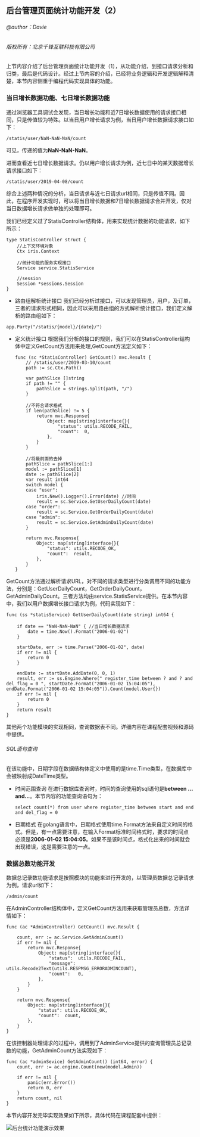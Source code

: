 ## 后台管理页面统计功能开发（2）
###### @author：Davie
###### 版权所有：北京千锋互联科技有限公司

上节内容介绍了后台管理页面统计功能开发（1），从功能介绍，到接口请求分析和归类，最后是代码设计。经过上节内容的介绍，已经将业务逻辑和开发逻辑解释清楚，本节内容侧重于编程代码实现具体的功能。

### 

### 当日增长数据功能、七日增长数据功能
通过浏览器工具调试会发现，当日增长功能和近7日增长数据使用的请求接口相同，只是传值较为特殊。以当日用户增长请求为例，当日用户增长数据请求接口如下：

```
/statis/user/NaN-NaN-NaN/count
```
可见，传递的值为**NaN-NaN-NaN**。

进而查看近七日增长数据请求。仍以用户增长请求为例，近七日中的某天数据增长请求接口如下：

```
/statis/user/2019-04-08/count
```

综合上述两种情况的分析，当日请求与近七日请求url相同，只是传值不同。因此，在程序开发实现时，可以将当日增长数据和7日增长数据请求合并开发，仅对当日数据增长请求做单独的处理即可。

我们已经定义过了StatisController结构体，用来实现统计数据的功能请求，如下所示：

```
type StatisController struct {
	//上下文环境对象
	Ctx iris.Context

	//统计功能的服务实现接口
	Service service.StatisService

	//session
	Session *sessions.Session
}
```
* 路由组解析统计接口
我们已经分析过接口，可以发现管理员，用户，及订单，三者的请求形式相同，因此可以采用路由组的方式解析统计接口，我们定义解析的路由组如下：
```
app.Party("/statis/{model}/{date}/")
```

* 定义统计接口
根据我们分析的接口的规则，我们可以在StatisController结构体中定义GetCount方法用来处理,GetCount方法定义如下：

    ```
    func (sc *StatisController) GetCount() mvc.Result {
    	// /statis/user/2019-03-10/count
    	path := sc.Ctx.Path()
    
    	var pathSlice []string
    	if path != "" {
    		pathSlice = strings.Split(path, "/")
    	}
    
    	//不符合请求格式
    	if len(pathSlice) != 5 {
    		return mvc.Response{
    			Object: map[string]interface{}{
    				"status": utils.RECODE_FAIL,
    				"count":  0,
    			},
    		}
    	}
    
    	//将最前面的去掉
    	pathSlice = pathSlice[1:]
    	model := pathSlice[1]
    	date := pathSlice[2]
    	var result int64
    	switch model {
    	case "user":
    		iris.New().Logger().Error(date) //时间
    		result = sc.Service.GetUserDailyCount(date)
    	case "order":
    		result = sc.Service.GetOrderDailyCount(date)
    	case "admin":
    		result = sc.Service.GetAdminDailyCount(date)
    	}
    
    	return mvc.Response{
    		Object: map[string]interface{}{
    			"status": utils.RECODE_OK,
    			"count":  result,
    		},
    	}
    }

    ```
    
GetCount方法通过解析请求URL，对不同的请求类型进行分类调用不同的功能方法，分别是：GetUserDailyCount，GetOrderDailyCount，GetAdminDailyCount。三者方法均由service.StatisService提供。在本节内容中，我们以用户数据增长接口请求为例，代码实现如下：

```
func (ss *statisService) GetUserDailyCount(date string) int64 {

	if date == "NaN-NaN-NaN" { //当日增长数据请求
		date = time.Now().Format("2006-01-02")
	}

	startDate, err := time.Parse("2006-01-02", date)
	if err != nil {
		return 0
	}

	endDate := startDate.AddDate(0, 0, 1)
	result, err := ss.Engine.Where(" register_time between ? and ? and del_flag = 0 ", startDate.Format("2006-01-02 15:04:05"), endDate.Format("2006-01-02 15:04:05")).Count(model.User{})
	if err != nil {
		return 0
	}
	return result
}
```
其他两个功能模块的实现相同，查询数据表不同。详细内容在课程配套视频和源码中提供。

###### SQL语句查询
在该功能中，日期字段在数据结构体定义中使用的是time.Time类型，在数据库中会被映射成DateTime类型。

* 时间范围查询
在进行数据库查询时，时间的查询使用的sql语句是**between ... and...**。本节内容的功能查询语句为：

    ```
    select count(*) from user where register_time between start and end and del_flag = 0  
    ```

* 日期格式
  在golang语言中，日期格式使用time.Format方法来自定义时间的格式。但是，有一点需要注意，在输入Format标准时间格式时，要求的时间点必须是**2006-01-02 15:04:05**。如果不是该时间点，格式化出来的时间就会出现错误，这是需要注意的一点。

### 数据总数功能开发
数据总记录数功能请求是按照模块的功能来进行开发的，以管理员数据总记录请求为例，请求url如下：

```
/admin/count
```

在AdminController结构体中，定义GetCount方法用来获取管理员总数，方法详情如下：

```
func (ac *AdminController) GetCount() mvc.Result {

	count, err := ac.Service.GetAdminCount()
	if err != nil {
		return mvc.Response{
			Object: map[string]interface{}{
				"status":  utils.RECODE_FAIL,
				"message": utils.Recode2Text(utils.RESPMSG_ERRORADMINCOUNT),
				"count":   0,
			},
		}
	}

	return mvc.Response{
		Object: map[string]interface{}{
			"status": utils.RECODE_OK,
			"count":  count,
		},
	}
}
```

在该控制器处理请求的过程中，调用到了AdminService提供的查询管理员总记录数的功能，GetAdminCount方法实现如下：

```
func (ac *adminSevice) GetAdminCount() (int64, error) {
	count, err := ac.engine.Count(new(model.Admin))

	if err != nil {
		panic(err.Error())
		return 0, err
	}
	return count, nil
}
```

本节内容开发完毕实现效果如下所示，具体代码在课程配套中提供：

![后台统计功能演示效果](http://7xtcwd.com1.z0.glb.clouddn.com/统计功能.png)